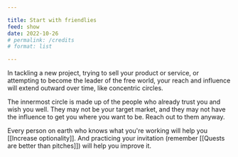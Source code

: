 ```yaml
---

title: Start with friendlies
feed: show
date: 2022-10-26
# permalink: /credits
# format: list

---
```


In tackling a new project, trying to sell your product or service, or attempting to become the leader of the free world, your reach and influence will extend outward over time, like concentric circles.

The innermost circle is made up of the people who already trust you and wish you well. They may not be your target market, and they may not have the influence to get you where you want to be. Reach out to them anyway.

Every person on earth who knows what you're working will help you [[Increase optionality]]. And practicing your invitation (remember [[Quests are better than pitches]]) will help you improve it.